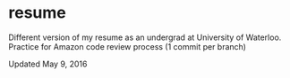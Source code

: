 # resume
Different version of my resume as an undergrad at University of Waterloo.
Practice for Amazon code review process (1 commit per branch)

Updated May 9, 2016
